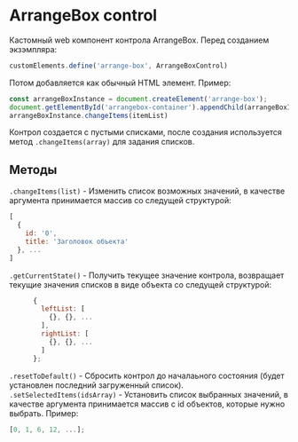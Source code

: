 <h1>ArrangeBox control</h1>
<p>Кастомный web компонент контрола ArrangeBox.
Перед созданием экзэмпляра:
  
```javascript
customElements.define('arrange-box', ArrangeBoxControl)
```
  
Потом добавляется как обычный HTML элемент. Пример:
```javascript
const arrangeBoxInstance = document.createElement('arrange-box');
document.getElementById('arrangebox-container').appendChild(arrangeBoxInstance);
arrangeBoxInstance.changeItems(itemList)
```
Контрол создается с пустыми списками, после создания используется метод <code>.changeItems(array)</code> для задания списков.
</p>
<h2>Методы</h2>
<code>.changeItems(list)</code> - Изменить список возможных значений, в качестве аргумента принимается массив со следущей структурой:

```javascript
[
  {
    id: '0',
    title: 'Заголовок объекта'
  }, ...
]
```
<code>.getCurrentState()</code> - Получить текущее значение контрола, возвращает текущие значения списков в виде объекта со следущей структурой:

```javascript
      {
        leftList: [
          {}, {}, ...
        ],
        rightList: [
          {}, {}, ...
        ]  
      };
```
<code>.resetToDefault()</code> - Сбросить контрол до началаьного состояния (будет установлен последний загруженный список).  
<code>.setSelectedItems(idsArray)</code> - Установить список выбранных значений, в качестве аргумента принимается массив с id объектов, которые нужно выбрать. Пример:

```javascript
[0, 1, 6, 12, ...];
```
